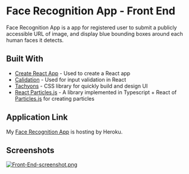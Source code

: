 # Face Recognition App - Front End

Face Recognition App is a app for registered user to submit a publicly accessible URL of image, and display blue bounding boxes around each human faces it detects.

## Built With

* [Create React App](https://github.com/facebook/create-react-app) - Used to create a React app
* [Calidation](https://github.com/selbekk/calidation) - Used for input validation in React
* [Tachyons](https://github.com/tachyons-css/tachyons) - CSS library for quickly build and design UI
* [React Particles.js](https://github.com/tachyons-css/tachyons) - A library implemented in Typescript + React of [Particles.js](https://github.com/VincentGarreau/particles.js/) for creating particles

## Application Link

My [Face Recognition App](https://react-face-detection.herokuapp.com/) is hosting by Heroku.

## Screenshots

[![Front-End-screenshot.png](https://i.postimg.cc/hPv5G4rd/Front-End-screenshot.png)](https://postimg.cc/RNrRsB2S)